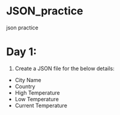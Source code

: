 # JSON_practice
json practice

# Day 1:
1. Create a JSON file for the below details:
 - City Name
 - Country
 - High Temperature
 - Low Temperature
 - Current Temperature
